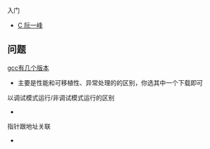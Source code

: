 入门

- [C 阮一峰](https://wangdoc.com/clang/intro)



## 问题

[gcc有几个版本](https://blog.csdn.net/AMDDMA/article/details/111600238)

- 主要是性能和可移植性、异常处理的的区别，你选其中一个下载即可

以调试模式运行/非调试模式运行的区别

- 

指针跟地址关联

- 
